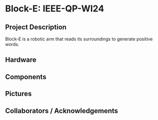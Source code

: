 # Block-E: IEEE-QP-WI24

## Project Description
Block-E is a robotic arm that reads its surroundings to generate positive words. 


## Hardware



## Components



## Pictures



## Collaborators / Acknowledgements


